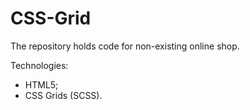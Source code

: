 # CSS-Grid

The repository holds code for non-existing online shop.

Technologies:
  - HTML5;
  - CSS Grids (SCSS).
